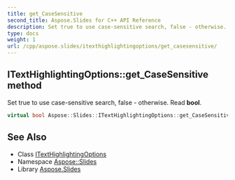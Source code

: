 ```yaml
---
title: get_CaseSensitive
second_title: Aspose.Slides for C++ API Reference
description: Set true to use case-sensitive search, false - otherwise. Read bool.
type: docs
weight: 1
url: /cpp/aspose.slides/itexthighlightingoptions/get_casesensitive/
---
```

## ITextHighlightingOptions::get_CaseSensitive method


Set true to use case-sensitive search, false - otherwise. Read **bool**.

```cpp
virtual bool Aspose::Slides::ITextHighlightingOptions::get_CaseSensitive()=0
```

## See Also

* Class [ITextHighlightingOptions](../)
* Namespace [Aspose::Slides](../../)
* Library [Aspose.Slides](../../../)
